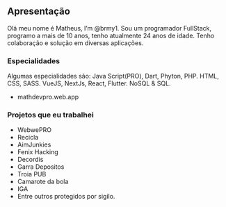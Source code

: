 





## Apresentação

Olá meu nome é Matheus, I’m @brmy1.
Sou um programador FullStack, programo a mais de 10 anos, tenho atualmente 24 anos de idade.
Tenho colaboração e solução em diversas aplicações. 

### Especialidades

Algumas especialidades são: Java Script(PRO), Dart, Phyton, PHP. HTML, CSS, SASS. VueJS, NextJs, React, Flutter. NoSQL & SQL.
- mathdevpro.web.app

### Projetos que eu trabalhei

- WebwePRO
- Recicla
- AimJunkies
- Fenix Hacking
- Decordis
- Garra Depositos
- Troia PUB
- Camarote da bola
- IGA
- Entre outros protegidos por sigilo.
